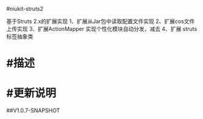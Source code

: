 
#niukit-struts2

基于Struts 2.x的扩展实现
1、扩展从Jar包中读取配置文件实现
2、扩展cos文件上传实现
3、扩展ActionMapper 实现个性化模块自动分发，减去
4、扩展 struts标签抽象类

#描述
======================================================================

#更新说明
======================================================================

##V1.0.7-SNAPSHOT




